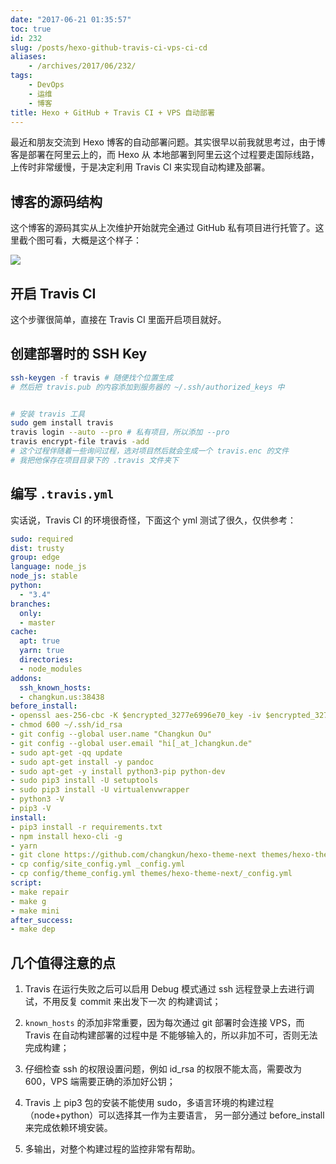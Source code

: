 ```yaml
---
date: "2017-06-21 01:35:57"
toc: true
id: 232
slug: /posts/hexo-github-travis-ci-vps-ci-cd
aliases:
    - /archives/2017/06/232/
tags:
    - DevOps
    - 运维
    - 博客
title: Hexo + GitHub + Travis CI + VPS 自动部署
---
```


最近和朋友交流到 Hexo 博客的自动部署问题。其实很早以前我就思考过，由于博客是部署在阿里云上的，而 Hexo 从
本地部署到阿里云这个过程要走国际线路，上传时非常缓慢，于是决定利用 Travis CI 来实现自动构建及部署。

## 博客的源码结构

这个博客的源码其实从上次维护开始就完全通过 GitHub 私有项目进行托管了。这里截个图可看，大概是这个样子：

![](/images/posts/232/1.png)

<!--more-->

## 开启 Travis CI

这个步骤很简单，直接在 Travis CI 里面开启项目就好。

## 创建部署时的 SSH Key

```bash
ssh-keygen -f travis # 随便找个位置生成
# 然后把 travis.pub 的内容添加到服务器的 ~/.ssh/authorized_keys 中


# 安装 travis 工具
sudo gem install travis
travis login --auto --pro # 私有项目，所以添加 --pro
travis encrypt-file travis -add
# 这个过程伴随着一些询问过程，选对项目然后就会生成一个 travis.enc 的文件
# 我把他保存在项目目录下的 .travis 文件夹下
```

## 编写 `.travis.yml`

实话说，Travis CI 的环境很奇怪，下面这个 yml 测试了很久，仅供参考：

```yml
sudo: required
dist: trusty
group: edge
language: node_js
node_js: stable
python:
  - "3.4"
branches:
  only:
  - master
cache:
  apt: true
  yarn: true
  directories:
  - node_modules
addons:
  ssh_known_hosts:
  - changkun.us:38438
before_install:
- openssl aes-256-cbc -K $encrypted_3277e6996e70_key -iv $encrypted_3277e6996e70_iv -in .travis/travis.enc -out ~/.ssh/id_rsa -d
- chmod 600 ~/.ssh/id_rsa
- git config --global user.name "Changkun Ou"
- git config --global user.email "hi[_at_]changkun.de"
- sudo apt-get -qq update
- sudo apt-get install -y pandoc
- sudo apt-get -y install python3-pip python-dev
- sudo pip3 install -U setuptools
- sudo pip3 install -U virtualenvwrapper
- python3 -V
- pip3 -V
install:
- pip3 install -r requirements.txt
- npm install hexo-cli -g
- yarn
- git clone https://github.com/changkun/hexo-theme-next themes/hexo-theme-next
- cp config/site_config.yml _config.yml
- cp config/theme_config.yml themes/hexo-theme-next/_config.yml
script:
- make repair
- make g
- make mini
after_success:
- make dep
```

## 几个值得注意的点

1. Travis 在运行失败之后可以启用 Debug 模式通过 ssh 远程登录上去进行调试，不用反复 commit 来出发下一次
的构建调试；

2. `known_hosts` 的添加非常重要，因为每次通过 git 部署时会连接 VPS，而 Travis 在自动构建部署的过程中是
不能够输入的，所以非加不可，否则无法完成构建；

3. 仔细检查 ssh 的权限设置问题，例如 id_rsa 的权限不能太高，需要改为 600，VPS 端需要正确的添加好公钥；

4. Travis 上 pip3 包的安装不能使用 sudo，多语言环境的构建过程（node+python）可以选择其一作为主要语言，
另一部分通过 before_install 来完成依赖环境安装。

5. 多输出，对整个构建过程的监控非常有帮助。